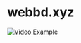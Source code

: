 # webbd.xyz

[![Video Example](http://img.youtube.com/vi/SGkeAWxiRp4E/0.jpg)](http://www.youtube.com/watch?v=SGkeAWxiRp4E "Social Networking site made with PHP and MySQL, Javascript, HTML, CSS & Ajax")
